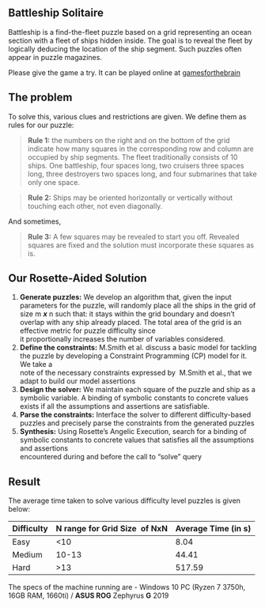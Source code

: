 ## Battleship Solitaire

Battleship is a find-the-fleet puzzle based on a grid representing an ocean section with a fleet of ships hidden inside. The goal is to reveal the fleet by logically deducing the location of the ship segment. Such puzzles often appear in puzzle magazines.

Please give the game a try. It can be played online at [gamesforthebrain](https://www.gamesforthebrain.com/game/shipfind/)


## The problem

To solve this, various clues and restrictions are given. We define them as rules for our puzzle:

> **Rule 1:** the numbers on the right and on the bottom of the grid indicate how many squares in the corresponding row and column are occupied by ship segments. The fleet traditionally consists of 10 ships. One battleship, four spaces long, two cruisers three spaces long, three destroyers two spaces long, and four submarines that take only one space.

> **Rule 2:** Ships may be oriented horizontally or vertically without touching each other, not even diagonally. 

And sometimes, 

> **Rule 3:** A few squares may be revealed to start you off. Revealed squares are fixed and the solution must incorporate these squares as is.


## Our Rosette-Aided Solution

1.  **Generate puzzles:** We develop an algorithm that, given the input parameters for the puzzle, will randomly place all the ships in the grid of size m _**x**_ n such that: it stays within the grid boundary and doesn’t overlap with any ship already placed. The total area of the grid is an effective metric for puzzle difficulty since  
    it proportionally increases the number of variables considered.
2.  **Define the constraints:** M.Smith et al. discuss a basic model for tackling the puzzle by developing a Constraint Programming (CP) model for it. We take a  
    note of the necessary constraints expressed by  M.Smith et al., that we adapt to build our model assertions 
3.  **Design the solver:** We maintain each square of the puzzle and ship as a symbolic variable. A binding of symbolic constants to concrete values exists if all the assumptions and assertions are satisfiable. 
4.  **Parse the constraints:** Interface the solver to different difficulty-based puzzles and precisely parse the constraints from the generated puzzles
5.  **Synthesis:** Using Rosette’s Angelic Execution, search for a binding of symbolic constants to concrete values that satisfies all the assumptions and assertions  
    encountered during and before the call to “solve” query


## Result

The average time taken to solve various difficulty level puzzles is given below:

| Difficulty | N range for Grid Size  of NxN | Average Time (in s) |
| --- | --- | --- |
| Easy | \<10 | 8.04 |
| Medium | 10-13 | 44.41 |
| Hard | \>13 | 517.59 |

The specs of the machine running are - Windows 10 PC (Ryzen 7 3750h, 16GB RAM, 1660ti) / **ASUS ROG** Zephyrus **G** 2019